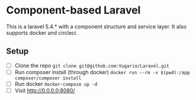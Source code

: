 # Component-based Laravel
This is a laravel 5.4.* with a component structure and service layer. It also supports docker and circleci.

## Setup
- [ ] Clone the repo `git clone git@github.com:Vugario/Laravel.git`
- [ ] Run composer install (through docker) `docker run --rm -v $(pwd):/app composer/composer install`
- [ ] Run docker `docker-compose up -d`
- [ ] Visit http://0.0.0.0:8080/
